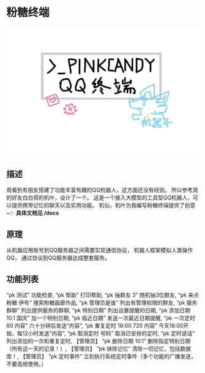 # 粉糖终端

![粉糖终端](/assets/QQ终端.png)

## 描述
周看到有朋友搭建了功能丰富有趣的QQ机器人，这方面还没有经验。
所以参考周的好友白白搭的机叶，设计了一个。
这是一个接入大模型的工具型QQ机器人，可以提供携带记忆的聊天以及实用功能。
机仙，机叶为我编写粉糖终端提供了创意~✨
**具体文档见 /docs**

## 原理
从机器应用账号到QQ服务器之间需要实现通信协议，
机器人框架模拟人类操作QQ，
通过协议到QQ服务器达成整套服务。

## 功能列表
“pk 测试” 功能检查,
“pk 帮助” 打印帮助,
“pk 抽群友 3” 随机抽3位群友,
“pk 来点粉糖 伊布” 搜索粉糖画廊作品,
“pk 管理员是谁” 列出有管理权限的群友,
“pk 服务群聊” 列出提供服务的群聊,
“pk 特别日期” 列出设置提醒的日期,
“pk 添加日期 10.1 国庆” 加一个特别日期,
“pk 临近日期” 发送一次最近日期提醒,
“pk 一次定时 60 内容” 六十分钟后发送“内容”,
“pk 重复定时 18:00 720 内容” 今天18:00开始，每12小时发送“内容”,
“pk 取消定时 号码” 取消已安排的定时,
“pk 定时说话” 列出添加的一次和重复定时,
【管理员】 “pk 删除日期 10.1” 删除指定特别日期（所有这一天的记录！）,
【管理员】 “pk 抹除记忆” 清除一切记忆，包括数据库！,
【管理员】 “pk 定时事件” 立刻执行系统定时事件（多个功能的广播发送，不要高频使用。）
